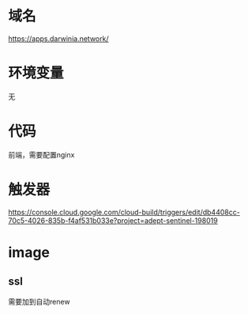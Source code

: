 # 域名

https://apps.darwinia.network/

# 环境变量
无

# 代码
前端，需要配置nginx


# 触发器

https://console.cloud.google.com/cloud-build/triggers/edit/db4408cc-70c5-4026-835b-f4af531b033e?project=adept-sentinel-198019

# image



## ssl

需要加到自动renew 
